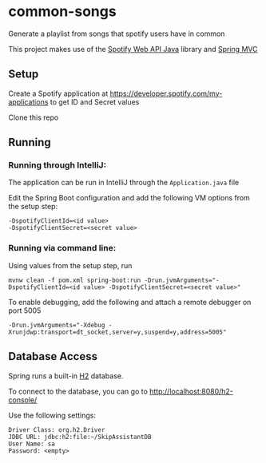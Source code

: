 # common-songs
Generate a playlist from songs that spotify users have in common

This project makes use of the [Spotify Web API Java](https://github.com/thelinmichael/spotify-web-api-java) library
and [Spring MVC](https://docs.spring.io/spring/docs/current/spring-framework-reference/web.html)


## Setup
Create a Spotify application at <https://developer.spotify.com/my-applications> to get ID and Secret values 

Clone this repo

## Running

### Running through IntelliJ:
The application can be run in IntelliJ through the `Application.java` file

Edit the Spring Boot configuration and add the following VM options from the setup step:

    -DspotifyClientId=<id value>
    -DspotifyClientSecret=<secret value>

### Running via command line:
Using values from the setup step, run

    mvnw clean -f pom.xml spring-boot:run -Drun.jvmArguments="-DspotifyClientId=<id value> -DspotifyClientSecret=<secret value>"
    
To enable debugging, add the following and attach a remote debugger on port 5005
    
    -Drun.jvmArguments="-Xdebug -Xrunjdwp:transport=dt_socket,server=y,suspend=y,address=5005"

## Database Access
Spring runs a built-in [H2](http://www.h2database.com/html/main.html) database.

To connect to the database, you can go to <http://localhost:8080/h2-console/>

Use the following settings:

    Driver Class: org.h2.Driver
    JDBC URL: jdbc:h2:file:~/SkipAssistantDB
    User Name: sa
    Password: <empty>
